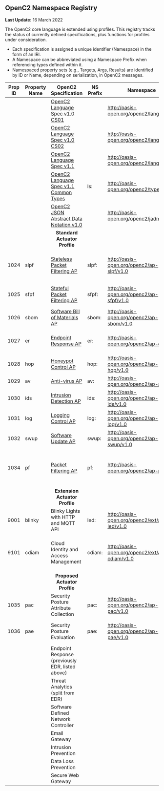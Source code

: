 ## OpenC2 Namespace Registry

**Last Update:** 16 March 2022

The OpenC2 core language is extended using profiles.
This registry tracks the status of currently defined specifications,
plus functions for profiles under consideration.

* Each specification is assigned a unique identifier (Namespace) in the form of an IRI.
* A Namespace can be abbreviated using a Namespace Prefix when referencing types defined within it.
* Namespaced property sets (e.g., Targets, Args, Results) are identified by ID or Name, depending on serialization, in OpenC2 messages.

| Prop ID | Property Name | OpenC2 Specification                                                                              | NS Prefix | Namespace                                      | Status                                           |
|---------|---------------|---------------------------------------------------------------------------------------------------|-----------|------------------------------------------------|--------------------------------------------------|
|         |               | [OpenC2 Language Spec v1.0 CS01](https://github.com/oasis-tcs/openc2-oc2ls)                       |           | http://oasis-open.org/openc2/lang/v1.0         | v1.0 CS01 2019-07-11                             |
|         |               | [OpenC2 Language Spec v1.0 CS02](https://github.com/oasis-tcs/openc2-oc2ls)                       |           | http://oasis-open.org/openc2/lang/v1.0.1       | v1.0 CS02 2019-11-04                             |
|         |               | [OpenC2 Language Spec v1.1](https://github.com/oasis-tcs/openc2-oc2ls)                            |           | http://oasis-open.org/openc2/lang/v1.1         | v1.1 WD02 2021-08-18                             |
|         |               | [OpenC2 Language Spec v1.1 Common Types](https://github.com/oasis-tcs/openc2-oc2ls)               | ls:       | http://oasis-open.org/openc2/types/v1.1        | Types section of LS                              |
|         |               | [OpenC2 JSON Abstract Data Notation v1.0](https://github.com/oasis-tcs/openc2-jadn)               |           | http://oasis-open.org/openc2/jadn/v1.0         | v1.0 CS01 2021-08-17                             |
|         |               | <div style="text-align: center">**Standard Actuator Profile**</div>                               |           |                                                |                                                  |
| 1024    | slpf          | [Stateless Packet Filtering AP](https://github.com/oasis-tcs/openc2-apsc-stateless-packet-filter) | slpf:     | http://oasis-open.org/openc2/ap-slpf/v1.0      | CSPRD01 2019-05-31 superseded by PF              |
| 1025    | sfpf          | [Stateful Packet Filtering AP](https://github.com/oasis-tcs/openc2-ap-sfpf)                       | sfpf:     | http://oasis-open.org/openc2/ap-sfpf/v1.0      | GH WD01, no CSD, superseded by PF                |
| 1026    | sbom          | [Software Bill of Materials AP](https://github.com/oasis-tcs/openc2-ap-sbom)                      | sbom:     | http://oasis-open.org/openc2/ap-sbom/v1.0      | GH WD01 2021-11-17                               |
| 1027    | er            | [Endpoint Response AP](https://github.com/oasis-tcs/openc2-ap-er)                                 | er:       | http://oasis-open.org/openc2/ap-er/v1.0        | GH 2021-06-02, rename from EDR                   |
| 1028    | hop           | [Honeypot Control AP](https://github.com/oasis-tcs/openc2-ap-honeypots)                           | hop:      | http://oasis-open.org/openc2/ap-hop/v1.0       | GH 2021-10-13, use cases                         |
| 1029    | av            | [Anti-virus AP](https://github.com/oasis-tcs/openc2-ap-av)                                        | av:       | http://oasis-open.org/openc2/ap-av/v1.0        | Repo created                                     |
| 1030    | ids           | [Intrusion Detection AP](https://github.com/oasis-tcs/openc2-ap-ids)                              | ids:      | http://oasis-open.org/openc2/ap-ids/v1.0       | Repo created, no template                        |
| 1031    | log           | [Logging Control AP](https://github.com/oasis-tcs/openc2-ap-lc)                                   | log:      | http://oasis-open.org/openc2/ap-log/v1.0       | Repo created, no template                        |
| 1032    | swup          | [Software Update AP](https://github.com/oasis-tcs/openc2-ap-swup)                                 | swup:     | http://oasis-open.org/openc2/ap-swup/v1.0      | Repo created                                     |
| 1034    | pf            | [Packet Filtering AP](https://github.com/oasis-tcs/openc2-ap-pf)                                  | pf:       | http://oasis-open.org/openc2/ap-pf/v1.0        | CSD01 2021-07-21 supersedes SLPF and SFPF        |
|         |               | <div style="text-align: center">**Extension Actuator Profile**</div>                              |           |                                                |                                                  |
| 9001    | blinky        | Blinky Lights with HTTP and MQTT API                                                              | led:      | http://oasis-open.org/openc2/ext/ap-led/v1.0   | No repo, documented in plugfest use cases        |
| 9101    | cdiam         | Cloud Identity and Access Management                                                              | cdiam:    | http://oasis-open.org/openc2/ext/ap-cdiam/v1.0 | No repo, planned output of Fall 2021 ACES Course |
|         |               | <div style="text-align: center">**Proposed Actuator Profile**</div>                               |           |                                                |                                                  |
| 1035    | pac           | Security Posture Attribute Collection                                                             | pac:      | http://oasis-open.org/openc2/ap-pac/v1.0       | Repo to be requested, for OCA PACE               |
| 1036    | pae           | Security Posture Evaluation                                                                       | pae:      | http://oasis-open.org/openc2/ap-pae/v1.0       | Repo to be requested, for OCA PACE               |
|         |               | Endpoint Response (previously EDR, listed above)                                                  |           |                                                |                                                  |
|         |               | Threat Analytics (split from EDR)                                                                 |           |                                                |                                                  |
|         |               | Software Defined Network Controller                                                               |           |                                                |                                                  |
|         |               | Email Gateway                                                                                     |           |                                                |                                                  |
|         |               | Intrusion Prevention                                                                              |           |                                                |                                                  |
|         |               | Data Loss Prevention                                                                              |           |                                                |                                                  |
|         |               | Secure Web Gateway                                                                                |           |                                                |                                                  |

